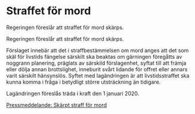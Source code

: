 # Straffet för mord

Regeringen föreslår att straffet för mord skärps.

Regeringen föreslår att straffet för mord skärps.

Förslaget innebär att det i straffbestämmelsen om mord anges att det som skäl för livstids fängelse särskilt ska beaktas om gärningen föregåtts av noggrann planering, präglats av särskild förslagenhet, syftat till att främja eller dölja annan brottslighet, inneburit svårt lidande för offret eller annars varit särskilt hänsynslös. Syftet med lagändringen är att livstidsstraffet ska kunna komma i fråga i betydligt större utsträckning än tidigare.

Lagändringen föreslås träda i kraft den 1 januari 2020.

[Pressmeddelande: Skärpt straff för mord](/pressmeddelanden/2019/06/skarpt-straff-for-mord/ "Skärpt straff för mord")
